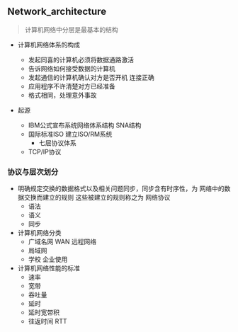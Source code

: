 ## Network_architecture
> 计算机网络中分层是最基本的结构

* 计算机网络体系的构成
  * 发起同喜的计算机必须将数据通路激活
  * 告诉网络如何接受数据的计算机
  * 发起通信的计算机确认对方是否开机 连接正确
  * 应用程序不许清楚对方已经准备
  * 格式相同，处理意外事故
  
* 起源
  * IBM公式宣布系统网络体系结构 SNA结构 
  * 国际标准ISO 建立ISO/RM系统
     * 七层协议体系
   * TCP/IP协议
  

### 协议与层次划分

* 明确规定交换的数据格式以及相关问题同步，同步含有时序性，为 网络中的数据交换而建立的规则
  这些被建立的规则称之为 网络协议
  * 语法
  * 语义
  * 同步
  
* 计算机网络分类
  * 广域名网  WAN 远程网络
  * 局域网
  * 学校 企业使用
  
* 计算机网络性能的标准
   * 速率
   * 宽带
   * 吞吐量
   * 延时
   * 延时宽带积
   * 往返时间 RTT
